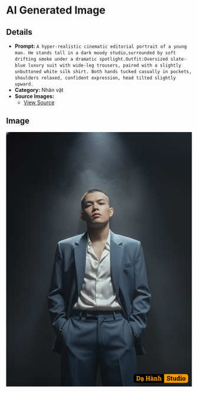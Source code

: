 # AI Generated Image

## Details
- **Prompt:** `A hyper-realistic cinematic editorial portrait of a young man. He stands tall in a dark moody studio,surrounded by soft drifting smoke under a dramatic spotlight.Outfit:Oversized slate-blue luxury suit with wide-leg trousers, paired with a slightly unbuttoned white silk shirt. Both hands tucked casually in pockets, shoulders relaxed, confident expression, head tilted slightly upward.`
- **Category:** Nhân vật
- **Source Images:**
  - [View Source](https://raw.githubusercontent.com/lenzcomvth/ImageLibrary/main/Male.png)

## Image
![AI Generated Image](./image-2025-10-06T05-40-41-832Z-t94ly.png)